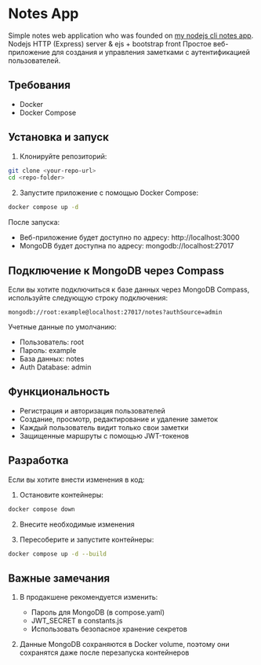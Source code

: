 # Notes App

Simple notes web application who was founded on [my nodejs cli notes app](https://github.com/Wannabeloved/NodejsCLINotes).
Nodejs HTTP (Express) server & ejs + bootstrap front
Простое веб-приложение для создания и управления заметками с аутентификацией пользователей.

## Требования

- Docker
- Docker Compose

## Установка и запуск

1. Клонируйте репозиторий:

```bash
git clone <your-repo-url>
cd <repo-folder>
```

2. Запустите приложение с помощью Docker Compose:

```bash
docker compose up -d
```

После запуска:

- Веб-приложение будет доступно по адресу: http://localhost:3000
- MongoDB будет доступна по адресу: mongodb://localhost:27017

## Подключение к MongoDB через Compass

Если вы хотите подключиться к базе данных через MongoDB Compass, используйте следующую строку подключения:

```
mongodb://root:example@localhost:27017/notes?authSource=admin
```

Учетные данные по умолчанию:

- Пользователь: root
- Пароль: example
- База данных: notes
- Auth Database: admin

## Функциональность

- Регистрация и авторизация пользователей
- Создание, просмотр, редактирование и удаление заметок
- Каждый пользователь видит только свои заметки
- Защищенные маршруты с помощью JWT-токенов

## Разработка

Если вы хотите внести изменения в код:

1. Остановите контейнеры:

```bash
docker compose down
```

2. Внесите необходимые изменения

3. Пересоберите и запустите контейнеры:

```bash
docker compose up -d --build
```

## Важные замечания

1. В продакшене рекомендуется изменить:

   - Пароль для MongoDB (в compose.yaml)
   - JWT_SECRET в constants.js
   - Использовать безопасное хранение секретов

2. Данные MongoDB сохраняются в Docker volume, поэтому они сохранятся даже после перезапуска контейнеров
